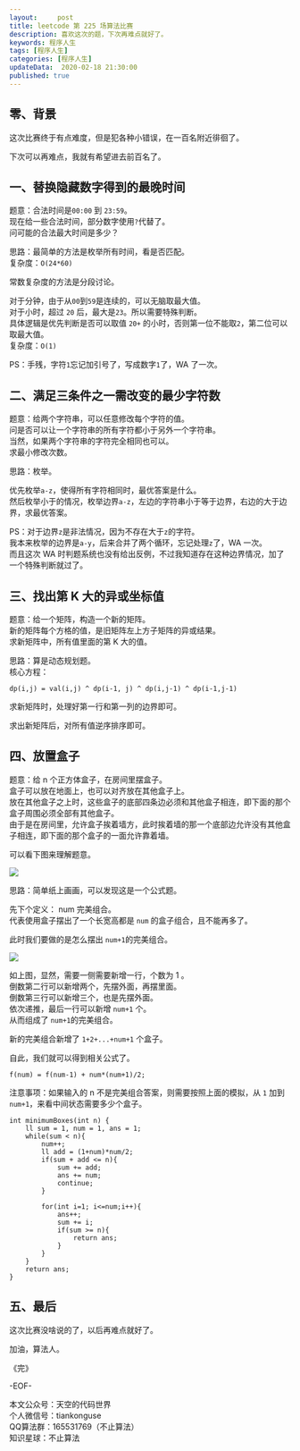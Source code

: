 ```yaml
---   
layout:     post  
title: leetcode 第 225 场算法比赛  
description: 喜欢这次的题，下次再难点就好了。   
keywords: 程序人生  
tags: [程序人生]    
categories: [程序人生]  
updateData:  2020-02-18 21:30:00  
published: true  
---  
```



## 零、背景  


这次比赛终于有点难度，但是犯各种小错误，在一百名附近徘徊了。  


下次可以再难点，我就有希望进去前百名了。  


## 一、替换隐藏数字得到的最晚时间  

题意：合法时间是`00:00` 到 `23:59`。  
现在给一些合法时间，部分数字使用`?`代替了。  
问可能的合法最大时间是多少？  


思路：最简单的方法是枚举所有时间，看是否匹配。  
复杂度：`O(24*60)`  


常数复杂度的方法是分段讨论。  


对于分钟，由于从`00`到`59`是连续的，可以无脑取最大值。  
对于小时，超过 `20` 后，最大是`23`。所以需要特殊判断。  
具体逻辑是优先判断是否可以取值 `20+` 的小时，否则第一位不能取`2`，第二位可以取最大值。  
复杂度：`O(1)`  


PS：手残，字符`1`忘记加引号了，写成数字`1`了，WA 了一次。  


## 二、满足三条件之一需改变的最少字符数  


题意：给两个字符串，可以任意修改每个字符的值。  
问是否可以让一个字符串的所有字符都小于另外一个字符串。  
当然，如果两个字符串的字符完全相同也可以。  
求最小修改次数。  


思路：枚举。  


优先枚举`a-z`，使得所有字符相同时，最优答案是什么。  
然后枚举小于的情况，枚举边界`a-z`，左边的字符串小于等于边界，右边的大于边界，求最优答案。  


PS：对于边界`z`是非法情况，因为不存在大于`z`的字符。  
我本来枚举的边界是`a-y`，后来合并了两个循环，忘记处理`z`了，WA 一次。  
而且这次 WA 时判题系统也没有给出反例，不过我知道存在这种边界情况，加了一个特殊判断就过了。  



## 三、找出第 K 大的异或坐标值  


题意：给一个矩阵，构造一个新的矩阵。  
新的矩阵每个方格的值，是旧矩阵左上方子矩阵的异或结果。  
求新矩阵中，所有值里面的第 K 大的值。  


思路：算是动态规划题。  
核心方程：  


```
dp(i,j) = val(i,j) ^ dp(i-1, j) ^ dp(i,j-1) ^ dp(i-1,j-1)  
```


求新矩阵时，处理好第一行和第一列的边界即可。  


求出新矩阵后，对所有值逆序排序即可。  


## 四、放置盒子  


题意：给 n 个正方体盒子，在房间里摆盒子。  
盒子可以放在地面上，也可以对齐放在其他盒子上。  
放在其他盒子之上时，这些盒子的底部四条边必须和其他盒子相连，即下面的那个盒子周围必须全部有其他盒子。  
由于是在房间里，允许盒子挨着墙方，此时挨着墙的那一个底部边允许没有其他盒子相连，即下面的那个盒子的一面允许靠着墙。  


可以看下图来理解题意。  


![](http://res.tiankonguse.com/images/2021/01/24/001.png)  


思路：简单纸上画画，可以发现这是一个公式题。  


先下个定义： num 完美组合。  
代表使用盒子摆出了一个长宽高都是 `num` 的盒子组合，且不能再多了。  


此时我们要做的是怎么摆出 `num+1`的完美组合。  



![](http://res.tiankonguse.com/images/2021/01/24/002.png) 


如上图，显然，需要一侧需要新增一行，个数为 1 。  
倒数第二行可以新增两个，先摆外面，再摆里面。  
倒数第三行可以新增三个，也是先摆外面。  
依次递推，最后一行可以新增 `num+1` 个。  
从而组成了 `num+1`的完美组合。  


新的完美组合新增了 `1+2+...+num+1` 个盒子。  


自此，我们就可以得到相关公式了。  


```
f(num) = f(num-1) + num*(num+1)/2;
```


注意事项：如果输入的 n 不是完美组合答案，则需要按照上面的模拟，从 `1` 加到 `num+1`，来看中间状态需要多少个盒子。  


```
int minimumBoxes(int n) {
    ll sum = 1, num = 1, ans = 1;
    while(sum < n){
        num++;
        ll add = (1+num)*num/2;
        if(sum + add <= n){
            sum += add;
            ans += num;
            continue;
        }

        for(int i=1; i<=num;i++){
            ans++;
            sum += i;
            if(sum >= n){
                return ans;
            }
        }
    }
    return ans;
}
```


## 五、最后  


这次比赛没啥说的了，以后再难点就好了。  



加油，算法人。  


《完》  


-EOF-  



本文公众号：天空的代码世界  
个人微信号：tiankonguse  
QQ算法群：165531769（不止算法）  
知识星球：不止算法  

